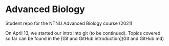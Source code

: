 # Advanced Biology
Student repo for the NTNU Advanced Biology course (2021)

On April 13, we started our intro into git (to be continued). Topics covered so far can be found in the [Git and GitHub introduction](Git and GitHub.md)


